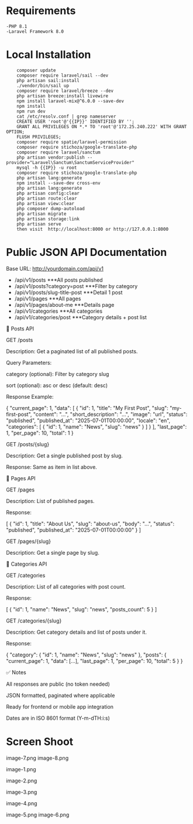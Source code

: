 # Requirements
    -PHP 8.1
    -Laravel Framework 8.0


# Local Installation
        composer update
        composer require laravel/sail --dev
        php artisan sail:install
        ./vendor/bin/sail up
        composer require laravel/breeze --dev
        php artisan breeze:install livewire
        npm install laravel-mix@^6.0.0 --save-dev
        npm install
        npm run dev
        cat /etc/resolv.conf | grep nameserver
        CREATE USER 'root'@'{{IP}}' IDENTIFIED BY '';
        GRANT ALL PRIVILEGES ON *.* TO 'root'@'172.25.240.222' WITH GRANT OPTION;
        FLUSH PRIVILEGES;
        composer require spatie/laravel-permission
        composer require stichoza/google-translate-php
        composer require laravel/sanctum
        php artisan vendor:publish --provider="Laravel\Sanctum\SanctumServiceProvider"
        mysql -h {{IP}} -u root
        composer require stichoza/google-translate-php
        php artisan lang:generate
        npm install --save-dev cross-env
        php artisan lang:generate
        php artisan config:clear
        php artisan route:clear
        php artisan view:clear
        php composer dump-autoload
        php artisan migrate
        php artisan storage:link
        php artisan serve
        then visit  http://localhost:8000 or http://127.0.0.1:8000


# Public JSON API Documentation

Base URL: http://yourdomain.com/api/v1

- /api/v1/posts	                    ***All posts published
- /api/v1/posts?category=post       ***Filter by category
- /api/v1/posts/slug-title-post	   ***Detail 1 post
- /api/v1/pages	            ***All pages    
- /api/v1/pages/about-me	***Details page   
- /api/v1/categories	    ***All categories
- /api/v1/categories/post	***Category details + post list


🔹 Posts API

GET /posts

Description: Get a paginated list of all published posts.

Query Parameters:

category (optional): Filter by category slug

sort (optional): asc or desc (default: desc)

Response Example:

{
  "current_page": 1,
  "data": [
    {
      "id": 1,
      "title": "My First Post",
      "slug": "my-first-post",
      "content": "...",
      "short_description": "...",
      "image": "url",
      "status": "published",
      "published_at": "2025-07-01T00:00:00",
      "locale": "en",
      "categories": [
        { "id": 1, "name": "News", "slug": "news" }
      ]
    }
  ],
  "last_page": 1,
  "per_page": 10,
  "total": 1
}

GET /posts/{slug}

Description: Get a single published post by slug.

Response: Same as item in list above.



🔹 Pages API

GET /pages

Description: List of published pages.

Response:

[
  {
    "id": 1,
    "title": "About Us",
    "slug": "about-us",
    "body": "...",
    "status": "published",
    "published_at": "2025-07-01T00:00:00"
  }
]

GET /pages/{slug}

Description: Get a single page by slug.




🔹 Categories API

GET /categories

Description: List of all categories with post count.

Response:

[
  {
    "id": 1,
    "name": "News",
    "slug": "news",
    "posts_count": 5
  }
]

GET /categories/{slug}

Description: Get category details and list of posts under it.

Response:

{
  "category": {
    "id": 1,
    "name": "News",
    "slug": "news"
  },
  "posts": {
    "current_page": 1,
    "data": [...],
    "last_page": 1,
    "per_page": 10,
    "total": 5
  }
}



✅ Notes

All responses are public (no token needed)

JSON formatted, paginated where applicable

Ready for frontend or mobile app integration

Dates are in ISO 8601 format (Y-m-dTH:i:s)




# Screen Shoot
image-7.png
image-8.png

image-1.png

image-2.png


image-3.png

image-4.png


image-5.png
image-6.png

